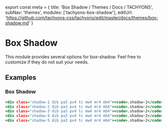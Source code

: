 export const meta = {
  title: 'Box Shadow / Themes / Docs / TACHYONS',
  subNav: 'themes',
  modules: ['tachyons-box-shadow'],
  editUrl: 'https://github.com/tachyons-css/tachyons/edit/master/docs/themes/box-shadow.md'
}

# Box Shadow

This module provides several options for box-shadow. Feel free to customize if they do not suit your needs.

## Examples

### Box Shadow

```.html
<div class="shadow-1 dib pa3 pv4 tc mw4 mr4 mb4"><code>.shadow-1</code></div>
<div class="shadow-2 dib pa3 pv4 tc mw4 mr4 mb4"><code>.shadow-2</code></div>
<div class="shadow-3 dib pa3 pv4 tc mw4 mr4 mb4"><code>.shadow-2</code></div>
<div class="shadow-4 dib pa3 pv4 tc mw4 mr4 mb4"><code>.shadow-2</code></div>
<div class="shadow-5 dib pa3 pv4 tc mw4 mr4 mb4"><code>.shadow-2</code></div>
```

